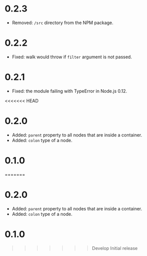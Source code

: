 # 0.2.3

* Removed: `/src` directory from the NPM package.

# 0.2.2

* Fixed: walk would throw if `filter` argument is not passed.

# 0.2.1

* Fixed: the module failing with TypeError in Node.js 0.12.

<<<<<<< HEAD
# 0.2.0

* Added: `parent` property to all nodes that are inside a container.
* Added: `colon` type of a node.

# 0.1.0

=======
# 0.2.0

* Added: `parent` property to all nodes that are inside a container.
* Added: `colon` type of a node.

# 0.1.0

>>>>>>> Develop
Initial release

